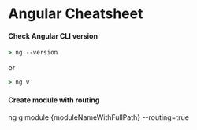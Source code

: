 # Angular Cheatsheet

#### Check Angular CLI version

```cmd
> ng --version 
```
or 
```cmd
> ng v
```


#### Create module with routing

ng g module {moduleNameWithFullPath} --routing=true
